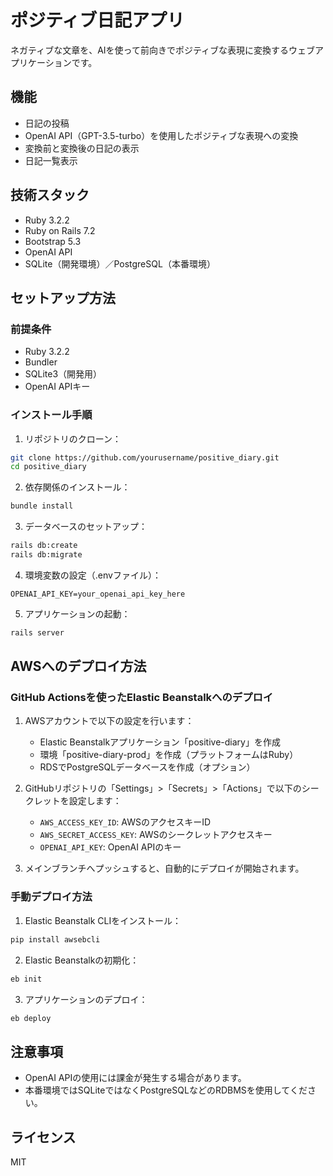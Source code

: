 # ポジティブ日記アプリ

ネガティブな文章を、AIを使って前向きでポジティブな表現に変換するウェブアプリケーションです。

## 機能

- 日記の投稿
- OpenAI API（GPT-3.5-turbo）を使用したポジティブな表現への変換
- 変換前と変換後の日記の表示
- 日記一覧表示

## 技術スタック

- Ruby 3.2.2
- Ruby on Rails 7.2
- Bootstrap 5.3
- OpenAI API
- SQLite（開発環境）／PostgreSQL（本番環境）

## セットアップ方法

### 前提条件

- Ruby 3.2.2
- Bundler
- SQLite3（開発用）
- OpenAI APIキー

### インストール手順

1. リポジトリのクローン：
```bash
git clone https://github.com/yourusername/positive_diary.git
cd positive_diary
```

2. 依存関係のインストール：
```bash
bundle install
```

3. データベースのセットアップ：
```bash
rails db:create
rails db:migrate
```

4. 環境変数の設定（.envファイル）：
```
OPENAI_API_KEY=your_openai_api_key_here
```

5. アプリケーションの起動：
```bash
rails server
```

## AWSへのデプロイ方法

### GitHub Actionsを使ったElastic Beanstalkへのデプロイ

1. AWSアカウントで以下の設定を行います：
   - Elastic Beanstalkアプリケーション「positive-diary」を作成
   - 環境「positive-diary-prod」を作成（プラットフォームはRuby）
   - RDSでPostgreSQLデータベースを作成（オプション）

2. GitHubリポジトリの「Settings」>「Secrets」>「Actions」で以下のシークレットを設定します：
   - `AWS_ACCESS_KEY_ID`: AWSのアクセスキーID
   - `AWS_SECRET_ACCESS_KEY`: AWSのシークレットアクセスキー
   - `OPENAI_API_KEY`: OpenAI APIのキー

3. メインブランチへプッシュすると、自動的にデプロイが開始されます。

### 手動デプロイ方法

1. Elastic Beanstalk CLIをインストール：
```bash
pip install awsebcli
```

2. Elastic Beanstalkの初期化：
```bash
eb init
```

3. アプリケーションのデプロイ：
```bash
eb deploy
```

## 注意事項

- OpenAI APIの使用には課金が発生する場合があります。
- 本番環境ではSQLiteではなくPostgreSQLなどのRDBMSを使用してください。

## ライセンス

MIT
